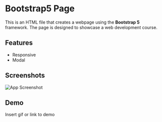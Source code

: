 # Bootstrap5 Page

This is an HTML file that creates a webpage using the **Bootstrap 5** framework. The page is designed to showcase a web development course.

## Features

- Responsive
- Modal

## Screenshots

![App Screenshot](https://via.placeholder.com/468x300?text=App+Screenshot+Here)

## Demo

Insert gif or link to demo
